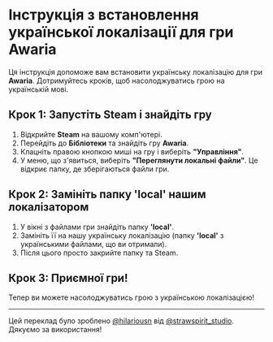 # Інструкція з встановлення української локалізації для гри Awaria

Ця інструкція допоможе вам встановити українську локалізацію для гри **Awaria**. Дотримуйтесь кроків, щоб насолоджуватись грою на українській мові.

## Крок 1: Запустіть Steam і знайдіть гру

1. Відкрийте **Steam** на вашому комп'ютері.
2. Перейдіть до **Бібліотеки** та знайдіть гру **Awaria**.
3. Клацніть правою кнопкою миші на гру і виберіть **"Управління"**.
4. У меню, що з'явиться, виберіть **"Переглянути локальні файли"**. Це відкриє папку, де зберігаються файли гри.

## Крок 2: Замініть папку 'local' нашим локалізатором

1. У вікні з файлами гри знайдіть папку **'local'**.
2. Замініть її на нашу українську локалізацію (папку **'local'** з українськими файлами, що ви отримали).
3. Після цього просто закрийте папку та Steam.

## Крок 3: Приємної гри!

Тепер ви можете насолоджуватись грою з українською локалізацією!

---

Цей переклад було зроблено [@hilariousn](https://t.me/really_hilariousn) від [@strawspirit_studio](https://t.me/strawspirit_studio). Дякуємо за використання!
